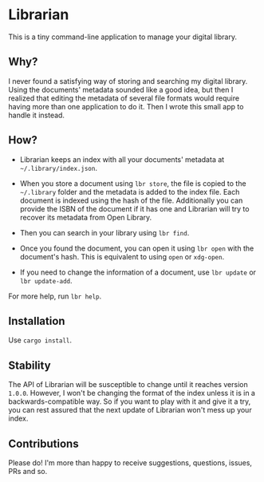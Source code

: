 # Librarian

This is a tiny command-line application to manage your digital library.

## Why?

I never found a satisfying way of storing and searching my digital library.
Using the documents' metadata sounded like a good idea, but then I realized that
editing the metadata of several file formats would require having more
than one application to do it. Then I wrote this small app to handle it instead.

## How?

- Librarian keeps an index with all your documents' metadata at
  `~/.library/index.json`.

- When you store a document using `lbr store`, the file is copied to the
  `~/.library` folder and the metadata is added to the index file. Each
  document is indexed using the hash of the file. Additionally you can provide
  the ISBN of the document if it has one and Librarian will try to recover its
  metadata from Open Library.

- Then you can search in your library using `lbr find`.

- Once you found the document, you can open it using `lbr open` with the
  document's hash. This is equivalent to using `open` or `xdg-open`.

- If you need to change the information of a document, use `lbr update` or `lbr
  update-add`.

For more help, run `lbr help`.

## Installation

Use `cargo install`.

## Stability

The API of Librarian will be susceptible to change until it reaches version
`1.0.0`. However, I won't be changing the format of the index unless it is in a
backwards-compatible way. So if you want to play with it and give it a try, you
can rest assured that the next update of Librarian won't mess up your index.

## Contributions

Please do! I'm more than happy to receive suggestions, questions, issues, PRs
and so.
